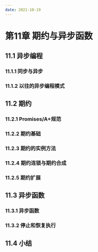 ```yaml
---
date: 2021-10-19
---
```


# 第11章 期约与异步函数

## 11.1 异步编程

### 11.1.1 同步与异步

### 11.1.2 以往的异步编程模式

## 11.2 期约

### 11.2.1 Promises/A+规范

### 11.2.2 期约基础

### 11.2.3 期约的实例方法

### 11.2.4 期约连锁与期约合成

### 11.2.5 期约扩展

## 11.3 异步函数

### 11.3.1 异步函数

### 11.3.2 停止和恢复执行

## 11.4 小结
